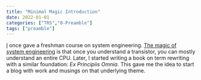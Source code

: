 ```yaml
---
title: "Minimal Magic Introduction"
date: 2022-01-01
categories: ["TRS","0-Preamble"]
tags: ["preamble"]
---
```

[I](https://minimalmagic.blog/pumwalters/  "Pum Walters") once gave a freshman course on system engineering. [The magic of system engineering](https://minimalmagic.blog/se/themagicofsystemengineering/ "The magic of system engineering.md") is that once you understand a transistor, you can mostly understand an entire CPU. Later, I started writing a book on term rewriting with a similar foundation: *Ex Principiis Omnia*. This gave me the idea to start a blog with work and musings on that underlying theme. 
